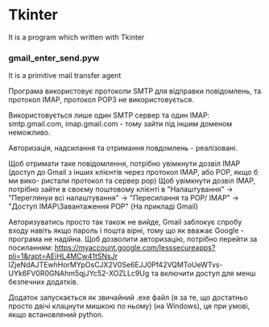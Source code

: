 # Tkinter

It is a program which written with Tkinter

### gmail_enter_send.pyw

It is a primitive mail transfer agent  

Програма використовує протоколи SMTP для відправки повідомлень, 
та протокол IMAP, протокол POP3 не використовується.

Використовується лише один SMTP сервер та один IMAP: smtp.gmail.com, 
imap.gmail.com - тому зайти під іншим доменом неможливо.

Авторизація, надсилання та отримання повдомлень - реалізовані.

Щоб отримати таке повідомлення, потрібно увімкнути дозвіл IMAP (доступ
до Gmail з інших клієнтів через протокол IMAP, або POP, якщо б ми вико-
ристали протокол та сервер pop)
Щоб увімкнути дозвіл IMAP, потрібно зайти в своєму поштовому клієнті в
"Налаштування" -> "Переглянуи всі налаштування" -> "Пересилання та POP/
IMAP" -> "Доступ IMAP\Завантаження POP" (На прикладі Gmail)

Авторизуватись просто так також не вийде, Gmail заблокує спробу входу
навіть якщо пароль і пошта вірні, тому що як вважає Google - програма не
надійна. Щоб дозволити авторизацію, потрібно перейти за посиланням:
https://myaccount.google.com/lesssecureapps?pli=1&rapt=AEjHL4MCw41tSNsJr
IZjeNdAJTEwhHorMYpOsCJX2V0Se6EJJ0Pf42VQMToUeWTvs-UYk6FV0R0GNAhm5qjJYc52-XOZLLc9Ug
та включити доступ для менш безпечних додатків.

Додаток запускається як звичайний .exe файл (я за те, що достатньо просто двічі 
клацнути мишкою по ньому) (на Windows), це при умові, якщо встановлений python.
